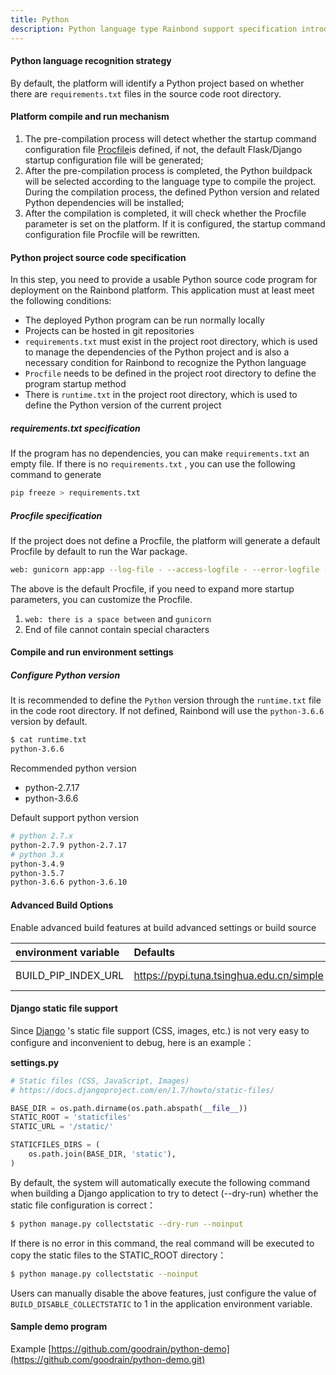 ```yaml
---
title: Python
description: Python language type Rainbond support specification introduction
---
```


#### Python language recognition strategy

By default, the platform will identify a Python project based on whether there are `requirements.txt` files in the source code root directory.

#### Platform compile and run mechanism

1. The pre-compilation process will detect whether the startup command configuration file [Procfile](./procfile)is defined, if not, the default Flask/Django startup configuration file will be generated;
2. After the pre-compilation process is completed, the Python buildpack will be selected according to the language type to compile the project. During the compilation process, the defined Python version and related Python dependencies will be installed;
3. After the compilation is completed, it will check whether the Procfile parameter is set on the platform. If it is configured, the startup command configuration file Procfile will be rewritten.

#### Python project source code specification

In this step, you need to provide a usable Python source code program for deployment on the Rainbond platform. This application must at least meet the following conditions:

- The deployed Python program can be run normally locally
- Projects can be hosted in git repositories
- `requirements.txt` must exist in the project root directory, which is used to manage the dependencies of the Python project and is also a necessary condition for Rainbond to recognize the Python language
- `Procfile` needs to be defined in the project root directory to define the program startup method
- There is `runtime.txt` in the project root directory, which is used to define the Python version of the current project

##### requirements.txt specification

If the program has no dependencies, you can make `requirements.txt` an empty file. If there is no `requirements.txt` , you can use the following command to generate

```bash
pip freeze > requirements.txt
```

##### Procfile specification

If the project does not define a Procfile, the platform will generate a default Procfile by default to run the War package.

```bash
web: gunicorn app:app --log-file - --access-logfile - --error-logfile -
```

The above is the default Procfile, if you need to expand more startup parameters, you can customize the Procfile.

1. `web: there is a space between` and `gunicorn`
2. End of file cannot contain special characters

#### Compile and run environment settings

##### Configure Python version

It is recommended to define the `Python` version through the `runtime.txt` file in the code root directory. If not defined, Rainbond will use the `python-3.6.6` version by default.

```bash
$ cat runtime.txt
python-3.6.6
```

Recommended python version

- python-2.7.17
- python-3.6.6

Default support python version

```bash
# python 2.7.x
python-2.7.9 python-2.7.17
# python 3.x
python-3.4.9
python-3.5.7
python-3.6.6 python-3.6.10
```

#### Advanced Build Options

Enable advanced build features at build advanced settings or build source

| environment variable  | Defaults                                 | illustrate  |
|:--------------------- |:---------------------------------------- |:----------- |
| BUILD_PIP_INDEX_URL | https://pypi.tuna.tsinghua.edu.cn/simple | Pypi source |

#### Django static file support

Since [Django](https://www.djangoproject.com/) 's static file support (CSS, images, etc.) is not very easy to configure and inconvenient to debug, here is an example：

**settings.py**

```python
# Static files (CSS, JavaScript, Images)
# https://docs.djangoproject.com/en/1.7/howto/static-files/

BASE_DIR = os.path.dirname(os.path.abspath(__file__))
STATIC_ROOT = 'staticfiles'
STATIC_URL = '/static/'

STATICFILES_DIRS = (
    os.path.join(BASE_DIR, 'static'),
)
```

By default, the system will automatically execute the following command when building a Django application to try to detect (--dry-run) whether the static file configuration is correct：

```bash
$ python manage.py collectstatic --dry-run --noinput
```

If there is no error in this command, the real command will be executed to copy the static files to the STATIC_ROOT directory：

```bash
$ python manage.py collectstatic --noinput
```

Users can manually disable the above features, just configure the value of `BUILD_DISABLE_COLLECTSTATIC` to 1 in the application environment variable.

#### Sample demo program

Example [https://github.com/goodrain/python-demo](https://github.com/goodrain/python-demo.git)
